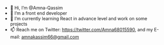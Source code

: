 - 👋 Hi, I’m @Amna-Qassim
- 👀 I’m a front end developer
- 🌱 I’m currently learning React in advance level and work on some projects
- 📫 Reach me on Twitter: https://twitter.com/Amna68015590, and my E-mail: amnakassim66@gmail.com


<!---
Amna-Qassim/Amna-Qassim is a ✨ special ✨ repository because its `README.md` (this file) appears on your GitHub profile.
You can click the Preview link to take a look at your changes.
--->
